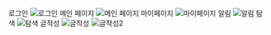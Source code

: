 로그인
![로그인](https://github.com/user-attachments/assets/143cfc2f-8303-4b83-8e05-03784021927b)
메인 페이지
![메인 페이지](https://github.com/user-attachments/assets/271023e6-b2b1-44b9-8c42-be7c762ce3e2)
마이페이지
![마이페이지](https://github.com/user-attachments/assets/84aa9e20-01e3-44fe-b9c4-e71a043a9545)
알림
![알림](https://github.com/user-attachments/assets/5a8a3edd-4ba1-4dcd-9e8f-5c2a61c282a2)
탐색
![탐색](https://github.com/user-attachments/assets/6d836d19-0439-4205-adba-0d7144211913)
글작성
![글작성](https://github.com/user-attachments/assets/b5948b74-ba39-48b7-9d95-929c5d63fe07)
![글작성2](https://github.com/user-attachments/assets/80667c06-851b-483e-8d93-aa7646eee3aa)

